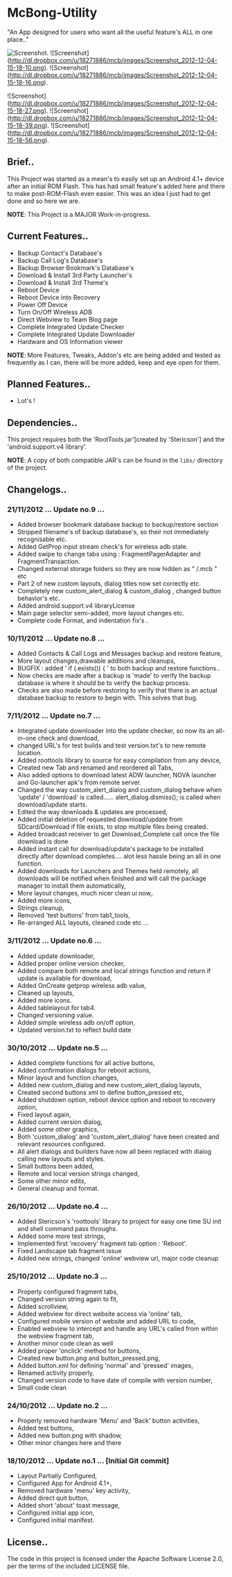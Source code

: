 McBong-Utility
==========================================

"An App designed for users who want all the useful feature's ALL in one place.."


![Screenshot](http://dl.dropbox.com/u/18271886/mcb/images/Screenshot_2012-12-04-15-18-05.png).
![Screenshot]
(http://dl.dropbox.com/u/18271886/mcb/images/Screenshot_2012-12-04-15-18-10.png).
![Screenshot]
(http://dl.dropbox.com/u/18271886/mcb/images/Screenshot_2012-12-04-15-18-16.png).

![Screenshot]
(http://dl.dropbox.com/u/18271886/mcb/images/Screenshot_2012-12-04-15-18-27.png).
![Screenshot]
(http://dl.dropbox.com/u/18271886/mcb/images/Screenshot_2012-12-04-15-18-39.png).
![Screenshot]
(http://dl.dropbox.com/u/18271886/mcb/images/Screenshot_2012-12-04-15-18-56.png).

Brief..
------------

This Project was started as a mean's to easily set up an Android 4.1+ device after
 an initial ROM Flash.
This has had small feature's added here and there to make post-ROM-Flash even easier.
This was an idea I just had to get done and so here we are.

**NOTE**: This Project is a MAJOR Work-in-progress.

Current Features..
------------

* Backup Contact's Database's
* Backup Call Log's Database's
* Backup Browser Bookmark's Database's
* Download & Install 3rd Party Launcher's
* Download & Install 3rd Theme's
* Reboot Device
* Reboot Device into Recovery 
* Power Off Device
* Turn On/Off Wireless ADB 
* Direct Webview to Team Blog page
* Complete Integrated Update Checker
* Complete Integrated Update Downloader
* Hardware and OS Information viewer

**NOTE**: More Features, Tweaks, Addon's etc are being added and tested as frequently as I can,
there will be more added, keep and eye open for them.

Planned Features..
------------
* Lot's !

Dependencies..
------------
This project requires both the 'RootTools.jar'[created by 'Stericson'] and the 'android.support.v4 library'.

**NOTE**: A copy of both compatible JAR's can be found in the `libs/` directory of
the project.

Changelogs..
------------
### 21/11/2012 ... Update no.9 ...

* Added browser bookmark database backup to backup/restore section
* Stripped filename's of backup database's, so their not immediately 
recognisable etc.
* Added GetProp input stream check's for wireless adb state.
* Added swipe to change tabs using : FragmentPagerAdapter and
FragmentTransaction.
* Changed external storage folders so they are now hidden as " /.mcb " etc
* Part 2 of new custom layouts, dialog titles now set correctly etc.
* Completely new custom_alert_dialog & custom_dialog , changed button 
behavior's etc.
* Added android.support.v4 libraryLicense
* Main page selector semi-added, more layout changes etc.
* Complete code Format, and indentation fix's .

### 10/11/2012 ... Update no.8 ...

* Added Contacts & Call Logs and Messages backup and restore feature,
* More layout changes,drawable additions and cleanups,
* BUGFIX : added ' if (.exists()) { ' to both backup and restore functions..
* Now checks are made after a backup is 'made' to verify the backup
database is where it should be to verify the backup process.
* Checks are also made before restoring to verify that there is an actual
database backup to restore to begin with.
This solves that bug.

### 7/11/2012 ... Update no.7 ...

* Integrated update downloader into the update checker, so now its an 
all-in-one check and download,
* changed URL's for test builds and test version.txt's to new remote location.
* Added roottools library to source for easy compilation from any device,
* Created new Tab and renamed and reordered all Tabs,
* Also added options to download latest ADW launcher, NOVA launcher and
Go-launcher apk's from remote server.
* Changed the way custom_alert_dialog and custom_dialog behave when
'update' / 'download' is called......  alert_dialog.dismiss(); is called
when download/update starts.
* Edited the way downloads & updates are processed,
* Added initial deletion of requested download/update from SDcard/Download
if file exists, to stop multiple files being created.
* Added broadcast receiver to get Download_Complete call once the file
download is done
* Added instant call for download/update's package to be installed
directly after download completes....  alot less hassle being an all in
one function.
* Added downloads for Launchers and Themes held remotely,
all downloads will be notified when finished and will call the package
manager to install them automatically,
* More layout changes, much nicer clean ui now,.
* Added more icons,
* Strings cleanup,
* Removed 'test buttons' from tab1_tools,
* Re-arranged ALL layouts, cleaned code etc ...

### 3/11/2012 ... Update no.6 ...

* Added update downloader,
* Added proper online version checker,
* Added compare both remote and local strings function and return if
update is available for download,
* Added OnCreate getprop wireless adb value,
* Cleaned up layouts,
* Added more icons. 
* Added tablelayout for tab4.
* Changed versioning value.
* Added simple wireless adb on/off option,
* Updated version.txt to reflect build date

### 30/10/2012 ... Update no.5 ...

* Added complete functions for all active buttons,
* Added confirmation dialogs for reboot actions, 
* Minor layout and function changes,
* Added new custom_dialog and new custom_alert_dialog layouts,
* Created second buttons xml to define button_pressed etc,
* Added shutdown option, reboot device option and reboot to recovery option,
* Fixed layout again, 
* Added current version dialog,
* Added some other graphics,
* Both 'custom_dialog' and 'custom_alert_dialog' have been created and
relevant resources configured.
* All alert dialogs and builders have now all been replaced with dialog 
calling new layouts and styles. 
* Small buttons been added,
* Remote and local version strings changed, 
* Some other minor edits,
* General cleanup and format.

### 26/10/2012 ... Update no.4 ...

* Added Stericson's 'roottools' library to project for easy one time SU init and shell command pass throughs.
* Added some more test strings,
* Implemented first 'recovery' fragment tab option : 'Reboot'.
* Fixed Landscape tab fragment issue
* Added new strings, changed 'online' webview url, major code cleanup

### 25/10/2012 ... Update no.3 ...

* Properly configured fragment tabs,
* Changed version string again to fit,
* Added scrollview,  
* Added webview for direct website access via 'online' tab,
* Configured mobile version of website and added URL to code,
* Enabled webview to intercept and handle any URL's called from within the webview
fragment tab, 
* Another minor code clean as well
* Added proper 'onclick' method for buttons,
* Created new button.png and button_pressed.png,
* Added button.xml for defining 'normal' and 'pressed' images, 
* Renamed activity properly, 
* Changed version code to have date of compile with version number, 
* Small code clean

### 24/10/2012 ... Update no.2 ...

* Properly removed hardware 'Menu' and 'Back' button activities,
* Added test buttons, 
* Added new button.png with shadow,
* Other minor changes here and there

### 18/10/2012 ... Update no.1 ... [Initial Git commit]

* Layout Partially Configured,
* Configured App for Android 4.1+, 
* Removed hardware 'menu' key activity,
* Added direct quit button,
* Added short 'about' toast message,
* Configured initial app icon,
* Configured initial manifest.


License..
-------
The code in this project is licensed under the Apache
Software License 2.0, per the terms of the included LICENSE
file.
